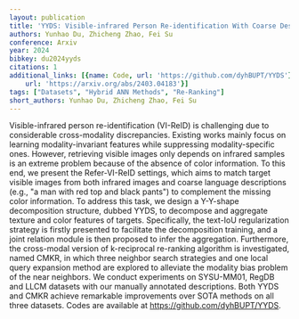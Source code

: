 ```yaml
---
layout: publication
title: 'YYDS: Visible-infrared Person Re-identification With Coarse Descriptions'
authors: Yunhao Du, Zhicheng Zhao, Fei Su
conference: Arxiv
year: 2024
bibkey: du2024yyds
citations: 1
additional_links: [{name: Code, url: 'https://github.com/dyhBUPT/YYDS'}, {name: Paper,
    url: 'https://arxiv.org/abs/2403.04183'}]
tags: ["Datasets", "Hybrid ANN Methods", "Re-Ranking"]
short_authors: Yunhao Du, Zhicheng Zhao, Fei Su
---
```

Visible-infrared person re-identification (VI-ReID) is challenging due to
considerable cross-modality discrepancies. Existing works mainly focus on
learning modality-invariant features while suppressing modality-specific ones.
However, retrieving visible images only depends on infrared samples is an
extreme problem because of the absence of color information. To this end, we
present the Refer-VI-ReID settings, which aims to match target visible images
from both infrared images and coarse language descriptions (e.g., "a man with
red top and black pants") to complement the missing color information. To
address this task, we design a Y-Y-shape decomposition structure, dubbed YYDS,
to decompose and aggregate texture and color features of targets. Specifically,
the text-IoU regularization strategy is firstly presented to facilitate the
decomposition training, and a joint relation module is then proposed to infer
the aggregation. Furthermore, the cross-modal version of k-reciprocal
re-ranking algorithm is investigated, named CMKR, in which three neighbor
search strategies and one local query expansion method are explored to
alleviate the modality bias problem of the near neighbors. We conduct
experiments on SYSU-MM01, RegDB and LLCM datasets with our manually annotated
descriptions. Both YYDS and CMKR achieve remarkable improvements over SOTA
methods on all three datasets. Codes are available at
https://github.com/dyhBUPT/YYDS.